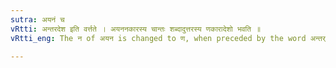 ```yaml
---
sutra: अयनं च
vRtti: अन्तरदेश इति वर्त्तते । अयननकारस्य चान्तः शब्दादुत्तरस्य णकारादेशो भवति ॥
vRtti_eng: The न of अयन is changed to ण, when preceded by the word अन्तर्, and the word does not denote a country.

---
```

